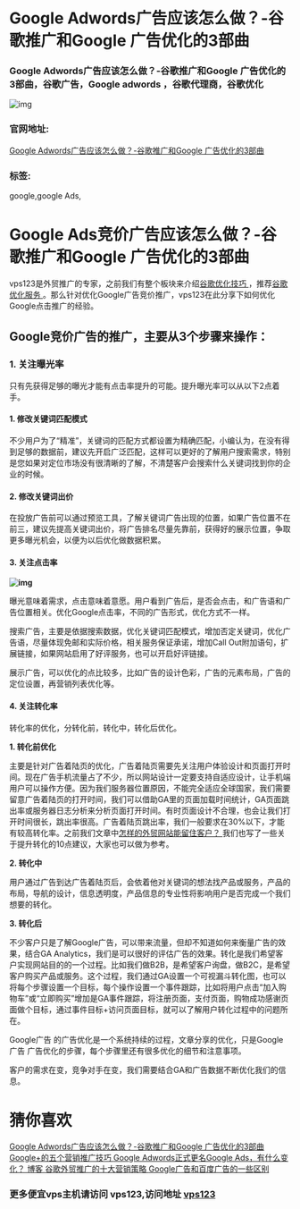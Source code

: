 # Google Adwords广告应该怎么做？-谷歌推广和Google 广告优化的3部曲

### Google Adwords广告应该怎么做？-谷歌推广和Google 广告优化的3部曲，谷歌广告，Google adwords ，谷歌代理商，谷歌优化

![img](https://vps123.icu/wp-content/uploads/2024/08/20240822111528472.jpg)

### 官网地址:

[Google Adwords广告应该怎么做？-谷歌推广和Google 广告优化的3部曲](http://vps.code99.top/)

### 标签:

google,google Ads,

# Google Ads竞价广告应该怎么做？-谷歌推广和Google 广告优化的3部曲

vps123是外贸推广的专家，之前我们有整个板块来介绍[谷歌优化技巧 ](https://vps123.icu/360.html)，推荐[谷歌优化服务 ](https://vps123.icu/360.html)。那么针对优化Google广告竞价推广，vps123在此分享下如何优化Google点击推广的经验。

 

## **Google竞价广告的推广，主要从3个步骤来操作：**

 

### **1. 关注曝光率**

只有先获得足够的曝光才能有点击率提升的可能。提升曝光率可以从以下2点着手。

 

#### **1. 修改关键词匹配模式**

不少用户为了“精准”，关键词的匹配方式都设置为精确匹配，小编认为，在没有得到足够的数据前，建议先开启广泛匹配，这样可以更好的了解用户搜索需求，特别是您如果对定位市场没有很清晰的了解，不清楚客户会搜索什么关键词找到你的企业的时候。

 

 

#### **2. 修改关键词出价**

在投放广告前可以通过预览工具，了解关键词广告出现的位置，如果广告位置不在前三，建议先提高关键词出价，将广告排名尽量先靠前，获得好的展示位置，争取更多曝光机会，以便为以后优化做数据积累。

 

 

#### **3. 关注点击率**

 

**![img](https://vps123.icu/uploads/5cd96b2fd2121412371235.jpg)**

 

曝光意味着需求，点击意味着意愿。用户看到广告后，是否会点击，和广告语和广告位置相关。优化Google点击率，不同的广告形式，优化方式不一样。

 

搜索广告，主要是依据搜索数据，优化关键词匹配模式，增加否定关键词，优化广告语，尽量体现免邮和实际价格，相关服务保证承诺，增加Call Out附加语句，扩展链接，如果网站启用了好评服务，也可以开启好评链接。

 

展示广告，可以优化的点比较多，比如广告的设计色彩，广告的元素布局，广告的定位设置，再营销列表优化等。

 

 

#### **4. 关注转化率**

转化率的优化，分转化前，转化中，转化后优化。

 

 

 

**1. 转化前优化**

主要是针对广告着陆页的优化，广告着陆页需要先关注用户体验设计和页面打开时间。现在广告手机流量占了不少，所以网站设计一定要支持自适应设计，让手机端用户可以操作方便。因为我们服务器位置原因，不能完全适应全球国家，我们需要留意广告着陆页的打开时间，我们可以借助GA里的页面加载时间统计，GA页面跳出率或服务器日志分析来分析页面打开时间。有时页面设计不合理，也会让我们打开时间很长，跳出率很高。广告着陆页跳出率，我们一般要求在30%以下，才能有较高转化率。之前我们文章中[怎样的外贸网站能留住客户？ ](http://vps123.icu/BLOG/website-design/new-84.html)我们也写了一些关于提升转化的10点建议，大家也可以做为参考。

 

 

**2. 转化中**

用户通过广告到达广告着陆页后，会依着他对关键词的想法找产品或服务，产品的布局，导航的设计，信息透明度，产品信息的专业性将影响用户是否完成一个我们想要的转化。

 

 

**3. 转化后**

不少客户只是了解Google广告，可以带来流量，但却不知道如何来衡量广告的效果，结合GA Analytics，我们是可以很好的评估广告的效果。转化是我们希望客户实现网站目的的一个过程。比如我们做B2B，是希望客户询盘，做B2C，是希望客户购买产品或服务。这个过程，我们通过GA设置一个可视漏斗转化图，也可以将每个步骤设置一个目标，每个操作设置一个事件跟踪，比如将用户点击“加入购物车”或“立即购买”增加是GA事件跟踪，将注册页面，支付页面，购物成功感谢页面做个目标，通过事件目标+访问页面目标，就可以了解用户转化过程中的问题所在。

 

Google广告 的广告优化是一个系统持续的过程，文章分享的优化，只是Google广告 广告优化的步骤，每个步骤里还有很多优化的细节和注意事项。

 

客户的需求在变，竞争对手在变，我们需要结合GA和广告数据不断优化我们的信息。


 

# 猜你喜欢


[Google Adwords广告应该怎么做？-谷歌推广和Google 广告优化的3部曲 ](https://vps123.icu//446.html)
[Google+的五个营销推广技巧 ](https://vps123.icu//382.html)
[Google Adwords正式更名Google Ads，有什么变化？ 博客 ](https://vps123.icu//380.html)
[谷歌外贸推广的十大营销策略 ](https://vps123.icu//378.html)
[Google广告和百度广告的一些区别 ](https://vps123.icu//376.html)
 

### 更多便宜vps主机请访问 vps123,访问地址 [vps123](https://vps123.icu/)
